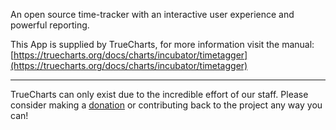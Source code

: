 An open source time-tracker with an interactive user experience and powerful reporting.

This App is supplied by TrueCharts, for more information visit the manual: [https://truecharts.org/docs/charts/incubator/timetagger](https://truecharts.org/docs/charts/incubator/timetagger)

---

TrueCharts can only exist due to the incredible effort of our staff.
Please consider making a [donation](https://truecharts.org/docs/about/sponsor) or contributing back to the project any way you can!

